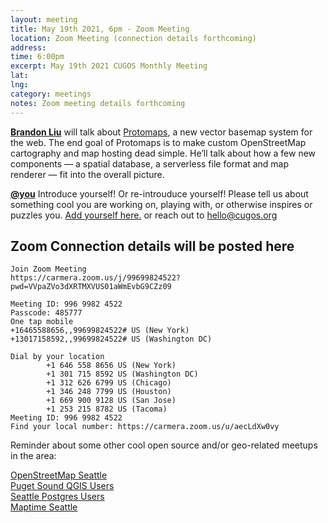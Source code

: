 ```yaml
---
layout: meeting
title: May 19th 2021, 6pm - Zoom Meeting
location: Zoom Meeting (connection details forthcoming)
address:
time: 6:00pm
excerpt: May 19th 2021 CUGOS Monthly Meeting
lat:
lng:
category: meetings
notes: Zoom meeting details forthcoming
---
```


**[Brandon Liu](https://twitter.com/bdon)** will talk about [Protomaps](https://protomaps.com/blog/new-way-to-make-maps), a new vector basemap system for the web. The end goal of Protomaps is to make custom OpenStreetMap cartography and map hosting dead simple. He’ll talk about how a few new components — a spatial database, a serverless file format and map renderer — fit into the overall picture.

**[@you](http://cugos.org/people/)** Introduce yourself! Or re-introuduce yourself! Please tell us about something cool you are working on, playing with, or otherwise inspires or puzzles you. [Add yourself here.](https://github.com/cugos/cugos.github.com/blob/master/meetings/_posts/2020-11-18-cugos_monthly.md) or reach out to hello@cugos.org

## Zoom Connection details will be posted here

```
Join Zoom Meeting
https://carmera.zoom.us/j/99699824522?pwd=VVpaZVo3dXRTMXVUS01aWmEvbG9CZz09

Meeting ID: 996 9982 4522
Passcode: 485777
One tap mobile
+16465588656,,99699824522# US (New York)
+13017158592,,99699824522# US (Washington DC)

Dial by your location
        +1 646 558 8656 US (New York)
        +1 301 715 8592 US (Washington DC)
        +1 312 626 6799 US (Chicago)
        +1 346 248 7799 US (Houston)
        +1 669 900 9128 US (San Jose)
        +1 253 215 8782 US (Tacoma)
Meeting ID: 996 9982 4522
Find your local number: https://carmera.zoom.us/u/aecLdXw0vy
```

Reminder about some other cool open source and/or geo-related meetups in the area:

[OpenStreetMap Seattle](https://www.meetup.com/OpenStreetMap-Seattle/)  
[Puget Sound QGIS Users](https://www.meetup.com/Puget-Sound-QGIS-Users-Group/)  
[Seattle Postgres Users](https://www.meetup.com/Seattle-Postgres/)  
[Maptime Seattle](https://www.meetup.com/MaptimeSEA/)
